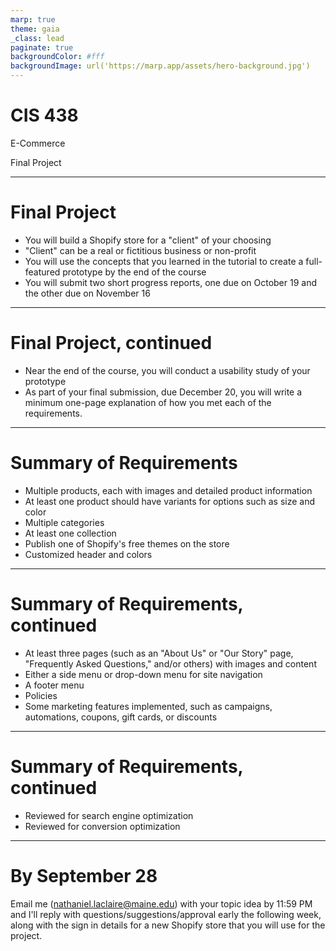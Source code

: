 ```yaml
---
marp: true
theme: gaia
_class: lead
paginate: true
backgroundColor: #fff
backgroundImage: url('https://marp.app/assets/hero-background.jpg')
---
```


# **CIS 438**

E-Commerce

Final Project

---

# Final Project

- You will build a Shopify store for a "client" of your choosing
- "Client" can be a real or fictitious business or non-profit
- You will use the concepts that you learned in the tutorial to create a full-featured prototype by the end of the course
- You will submit two short progress reports, one due on October 19 and the other due on November 16

---

# Final Project, continued

- Near the end of the course, you will conduct a usability study of your prototype
- As part of your final submission, due December 20, you will write a minimum one-page explanation of how you met each of the requirements.

---

# Summary of Requirements

- Multiple products, each with images and detailed product information
- At least one product should have variants for options such as size and color
- Multiple categories
- At least one collection
- Publish one of Shopify's free themes on the store
- Customized header and colors

---

# Summary of Requirements, continued

- At least three pages (such as an "About Us" or "Our Story" page, "Frequently Asked Questions," and/or others) with images and content
- Either a side menu or drop-down menu for site navigation
- A footer menu
- Policies
- Some marketing features implemented, such as campaigns, automations, coupons, gift cards, or discounts

---

# Summary of Requirements, continued

- Reviewed for search engine optimization
- Reviewed for conversion optimization

---

# By September 28

Email me (nathaniel.laclaire@maine.edu) with your topic idea by 11:59 PM and I'll reply with questions/suggestions/approval early the following week, along with the sign in details for a new Shopify store that you will use for the project.
